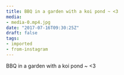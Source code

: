 ```yaml
---
title: BBQ in a garden with a koi pond ~ <3
media:
- media-0.mp4.jpg
date: "2017-07-16T09:30:25Z"
draft: false
tags:
- imported
- from-instagram
---
```

BBQ in a garden with a koi pond ~ <3
